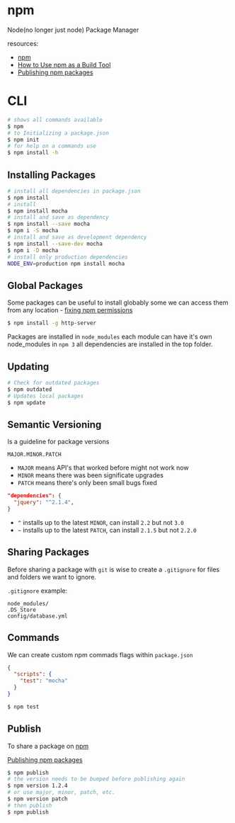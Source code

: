 # npm
Node(no longer just node) Package Manager

resources:
- [npm](http://npmjs.com/)
- [How to Use npm as a Build Tool](http://blog.keithcirkel.co.uk/how-to-use-npm-as-a-build-tool/)
- [Publishing npm packages](https://docs.npmjs.com/getting-started/publishing-npm-packages)

# CLI

```sh
# shows all commands available
$ npm
# to Initializing a package.json
$ npm init
# for help on a commands use
$ npm install -h
```

## Installing Packages

```sh
# install all dependencies in package.json
$ npm install
# install
$ npm install mocha
# install and save as dependency
$ npm install --save mocha
$ npm i -S mocha
# install and save as development dependency
$ npm install --save-dev mocha
$ npm i -D mocha
# install only production dependencies
NODE_ENV=production npm install mocha
```

## Global Packages
Some packages can be useful to install globably some we can access them from any location - [fixing npm permissions](https://docs.npmjs.com/getting-started/fixing-npm-permissions)

```sh
$ npm install -g http-server
```

Packages are installed in `node_modules` each module can have it's own node_modules in `npm 3` all dependencies are installed in the top folder.

## Updating

```sh
# Check for outdated packages
$ npm outdated
# Updates local packages
$ npm update
```

## Semantic Versioning

Is a guideline for package versions
```
MAJOR.MINOR.PATCH
```

- `MAJOR` means API's that worked before might not work now
- `MINOR` means there was been significate upgrades
- `PATCH` means there's only been small bugs fixed

```json
"dependencies": {
  "jquery": "^2.1.4",
}
```

- `^` installs up to the latest `MINOR`, can install `2.2` but not `3.0`
- `~` installs up to the latest `PATCH`, can install `2.1.5` but not `2.2.0`


## Sharing Packages
Before sharing a package with `git` is wise to create a `.gitignore` for files and folders we want to ignore.

`.gitignore` example:
```
node_modules/
.DS_Store
config/database.yml
```

## Commands
We can create custom npm commads flags within `package.json`

```json
{
  "scripts": {
    "test": "mocha"
  }
}
```
```sh
$ npm test
```


## Publish
To share a package on [npm](http://npmjs.com/)

[Publishing npm packages](https://docs.npmjs.com/getting-started/publishing-npm-packages)

```sh
$ npm publish
# the version needs to be bumped before publishing again
$ npm version 1.2.4
# or use major, minor, patch, etc.
$ npm version patch
# then publish
$ npm publish
```
